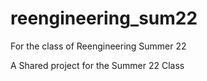 # reengineering_sum22
For the class of Reengineering Summer 22

A Shared project for the Summer 22 Class
